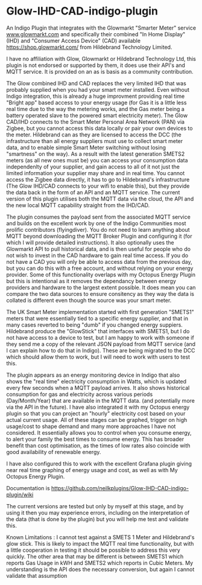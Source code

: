 # Glow-IHD-CAD-indigo-plugin
 An Indigo Plugin that integrates with the Glowmarkt "Smarter Meter" service www.glowmarkt.com and specifically their combined "In Home Display" (IHD) and "Consumer Access Device" (CAD) available https://shop.glowmarkt.com/ from Hildebrand Technology Limited.
 
 I have no affiliation with Glow, Glowmarkt or Hildebrand Technology Ltd, this plugin is not endorsed or supported by them, it does use their API's and MQTT service.  It is provided on an as is basis as a community contribution.
 
The Glow combined IHD and CAD replaces the very limited IHD that was probably supplied when you had your smart meter installed.  Even without Indigo integration, this is already a huge improvment providing real time "Bright app" based access to your energy usage (for Gas it is a little less real time due to the way the metering works, and the Gas meter being a battery operated slave to the powered smart electricity meter).  The Glow CAD/IHD connects to the Smart Meter Personal Area Network (PAN) via Zigbee, but you cannot access this data locally or pair your own devices to the meter.  Hildebrand can as they are licensed to access the DCC (the infrastructure than all energy suppliers must use to collect smart meter data, and to enable simple Smart Meter switching without losing "smartness" on the way).  As a result with the latest generation SMETS2 meters (as all new ones must be) you can access your consumption data independenlty of your supplier, and gain access to all of it not just the limited information your supplier may share and in real time.  You cannot access the Zigbee data directly, it has to go to Hildebrand's infrastructure (The Glow IHD/CAD connects to your wifi to enable this), but they provide the data back in the form of an API and an MQTT service.  The current version of this plugin utilises both the  MQTT data via the cloud, the API and the new local MQTT capability straight from the IHD/CAD.
 
The plugin consumes the payload sent from the associated MQTT service and builds on the excellent work by one of the Indigo Communities most prolific contributors (flyingdiver).  You do not need to learn anything about MQTT beyond downloading the MQTT Broker Plugin and configuring it (for which I will provide detailed instructions).  It also optionally uses the Glowmarkt API to pull historical data, and is then useful for people who do not wish to invest in the CAD hardware to gain real time access.  If you do not have a CAD you will only be able to access data from the previous day, but you can do this with a free account, and without relying on your energy provider.  Some of this functionality overlaps with my Octopus Energy Plugin but this is intentional as it removes the dependancy between energy providers and hardware to the largest extent possible.  It does mean you can compare the two data sources to ensure consitency as they way the data is collated is different even though the source was your smart meter.
 
 The UK Smart Meter implementation started with first generation "SMETS1" meters that were essentially tied to a specific energy supplier, and that in many cases reverted to being "dumb" if you changed energy suppiers.  Hildebrand produce the "GlowStick" that interfaces with SMETS1, but I do not have access to a device to test, but I am happy to work with someone if they send me a copy of the relevant JSON payload from MQTT service (and I can explain how to do that in Indigo).  These are being migrated to the DCC which should allow them to work, but I will need to work with users to test this.
 
The plugin appears as an energy monitoring device in Indigo that also shows the "real time" electricity consumption in Watts, which is updated every few seconds when a MQTT payload arrives.  It also shows historical consumption for gas and electricity across various periods (Day/Month/Year) that are available in the MQTT data. (and potentially more via the API in the future).  I have also integrated it with my Octopus energy plugin so that you can project an "hourly" electricity cost based on your actual current usage.  All of these stages can be graphed, trigger on high usage/cost to shape demand and many more approaches I have not considered.  It essentially allows you to control when you consume energy, to alert your family the best times to consume energy.  This has broader benefit than cost optimisation, as the times of low rates also coincide with good availability of renewable energy.

I have also configured this to work with the excellent Grafana plugin giving near real time graphing of energy usage and cost, as well as with My Octopus Energy Plugin.

Documentation is https://github.com/neilkplugins/Glow-IHD-CAD-indigo-plugin/wiki

The current versions are tested but only by myself at this stage, and by using it then you may experience errors, including on the interpretation of the data (that is done by the plugin) but you will help me test and validate this.

Known Limitations :  I cannot test against a SMETS 1 Meter and Hildebrand's glow stick.  This is likely to impact the MQTT real time functionality, but with a little cooperation in testing it should be possible to address this very quickly.  The other area that may be different is between SMETS1 which reports Gas Usage in kWH and SMETS2 which reports in Cubic Meters.  My understanding is the API does the necessary conversion, but again I cannot validate that assumption
